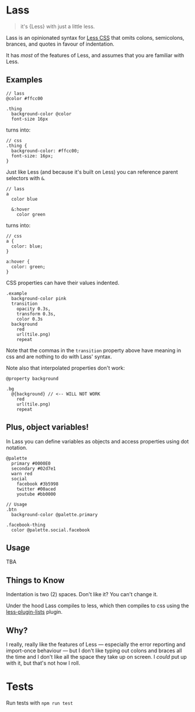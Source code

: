 Lass
====

> it's {Less} with just a little less.

Lass is an opinionated syntax for [Less CSS](http://lesscss.org/) that omits colons, semicolons, brances, and quotes in favour of indentation.

It has *most* of the features of Less, and assumes that you are familiar with Less.


Examples
--------

```
// lass
@color #ffcc00

.thing
  background-color @color
  font-size 16px
```

turns into:

```
// css
.thing {
  background-color: #ffcc00;
  font-size: 16px;
}
```

Just like Less (and because it's built on Less) you can reference parent selectors with `&`.

```
// lass
a
  color blue

  &:hover
    color green
```

turns into:

```
// css
a {
  color: blue;
}

a:hover {
  color: green;
}
```

CSS properties can have their values indented.

```
.example
  background-color pink
  transition
    opacity 0.3s,
    transform 0.3s,
    color 0.3s
  background
    red
    url(tile.png)
    repeat
```

Note that the commas in the `transition` property above have meaning in css and are nothing to do with Lass' syntax.

Note also that interpolated properties don't work:

```
@property background

.bg
  @{background} // <-- WILL NOT WORK
    red
    url(tile.png)
    repeat
```


Plus, object variables!
-----------------------

In Lass you can define variables as objects and access properties using dot notation.

```
@palette
  primary #0000E0
  secondary #02d7e1
  warn red
  social
    facebook #3b5998
    twitter #00aced
    youtube #bb0000

// Usage
.btn
  background-color @palette.primary

.facebook-thing
  color @palette.social.facebook
```


Usage
-----

TBA


Things to Know
--------------

Indentation is two (2) spaces. Don't like it? You can't change it.

Under the hood Lass compiles to less, which then compiles to css using the [less-plugin-lists](https://github.com/seven-phases-max/less-plugin-lists) plugin.


Why?
----

I really, really like the features of Less — especially the error reporting and import-once behaviour — but I don't like typing out colons and braces all the time and I don't like all the space they take up on screen. I *could* put up with it, but that's not how I roll.


Tests
=====

Run tests with `npm run test`
